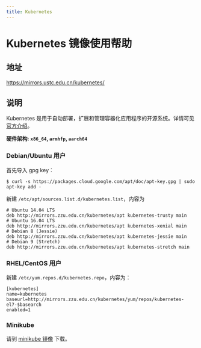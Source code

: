 ```yaml
---
title: Kubernetes
---
```

# Kubernetes 镜像使用帮助

## 地址

https://mirrors.ustc.edu.cn/kubernetes/

## 说明

Kubernetes 是用于自动部署，扩展和管理容器化应用程序的开源系统。详情可见 [官方介绍](https://kubernetes.io/zh/)。

**硬件架构: `x86_64`, `armhfp`, `aarch64`**

### Debian/Ubuntu 用户

首先导入 gpg key：

```
$ curl -s https://packages.cloud.google.com/apt/doc/apt-key.gpg | sudo apt-key add -
```

新建 `/etc/apt/sources.list.d/kubernetes.list`，内容为

```
# Ubuntu 14.04 LTS
deb http://mirrors.zzu.edu.cn/kubernetes/apt kubernetes-trusty main
# Ubuntu 16.04 LTS
deb http://mirrors.zzu.edu.cn/kubernetes/apt kubernetes-xenial main
# Debian 8 (Jessie)
deb http://mirrors.zzu.edu.cn/kubernetes/apt kubernetes-jessie main
# Debian 9 (Stretch) 
deb http://mirrors.zzu.edu.cn/kubernetes/apt kubernetes-stretch main
```

### RHEL/CentOS 用户

新建 `/etc/yum.repos.d/kubernetes.repo`，内容为：

```
[kubernetes]
name=kubernetes
baseurl=http://mirrors.zzu.edu.cn/kubernetes/yum/repos/kubernetes-el7-$basearch
enabled=1
```

### Minikube

请到 [minikube 镜像](http://mirrors.zzu.edu.cn/github-release/kubernetes/minikube/LatestRelease/) 下载。